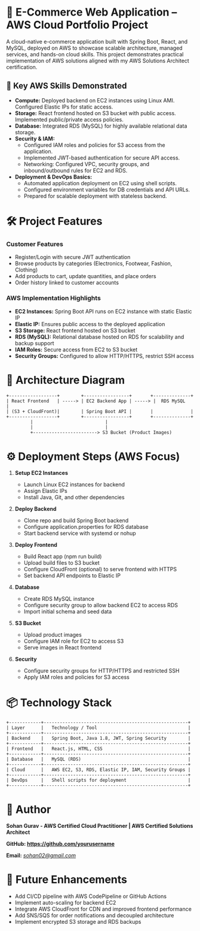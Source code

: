 # 🛒 E-Commerce Web Application – AWS Cloud Portfolio Project

A cloud-native e-commerce application built with Spring Boot, React, and MySQL, deployed on AWS to showcase scalable architecture, managed services, and hands-on cloud skills.
This project demonstrates practical implementation of AWS solutions aligned with my AWS Solutions Architect certification.

## 🌟 Key AWS Skills Demonstrated

- **Compute:** Deployed backend on EC2 instances using Linux AMI. Configured Elastic IPs for static access.
- **Storage:** React frontend hosted on S3 bucket with public access. Implemented public/private access policies.
- **Database:** Integrated RDS (MySQL) for highly available relational data storage.
- **Security & IAM:**
    - Configured IAM roles and policies for S3 access from the application.
    - Implemented JWT-based authentication for secure API access.
    - Networking: Configured VPC, security groups, and inbound/outbound rules for EC2 and RDS.
- **Deployment & DevOps Basics:**
    - Automated application deployment on EC2 using shell scripts.
    - Configured environment variables for DB credentials and API URLs.
    - Prepared for scalable deployment with stateless backend.

# 🛠 Project Features

### Customer Features

- Register/Login with secure JWT authentication
- Browse products by categories (Electronics, Footwear, Fashion, Clothing)
- Add products to cart, update quantities, and place orders
- Order history linked to customer accounts

### AWS Implementation Highlights

- **EC2 Instances:** Spring Boot API runs on EC2 instance with static Elastic IP
- **Elastic IP:** Ensures public access to the deployed application
- **S3 Storage:** React frontend hosted on S3 bucket
- **RDS (MySQL):** Relational database hosted on RDS for scalability and backup support
- **IAM Roles:** Secure access from EC2 to S3 bucket
- **Security Groups:** Configured to allow HTTP/HTTPS, restrict SSH access

# 📂 Architecture Diagram
```
+------------------+        +-----------------+       +--------------+
| React Frontend   | -----> | EC2 Backend App | -----> |  RDS MySQL   |
| (S3 + CloudFront)|        | Spring Boot API |       |              |
+------------------+        +-----------------+       +--------------+
         |                           |
         |                           |
         +------------------------> S3 Bucket (Product Images)
```

# ⚙️ Deployment Steps (AWS Focus)

1. **Setup EC2 Instances**
      - Launch Linux EC2 instances for backend
      - Assign Elastic IPs
      - Install Java, Git, and other dependencies

2. **Deploy Backend**
    - Clone repo and build Spring Boot backend
    - Configure application.properties for RDS database
    - Start backend service with systemd or nohup

3. **Deploy Frontend**
    - Build React app (npm run build)
    - Upload build files to S3 bucket
    - Configure CloudFront (optional) to serve frontend with HTTPS
    - Set backend API endpoints to Elastic IP

4. **Database**
    - Create RDS MySQL instance
    - Configure security group to allow backend EC2 to access RDS
    - Import initial schema and seed data

5. **S3 Bucket**
    - Upload product images
    - Configure IAM role for EC2 to access S3
    - Serve images in React frontend
      
6. **Security**
    - Configure security groups for HTTP/HTTPS and restricted SSH
    - Apply IAM roles and policies for S3 access

# 📦 Technology Stack
```
+------------+------------------------------------------------------+
| Layer	     |   Technology / Tool                                  |
+------------+------------------------------------------------------+
| Backend    |   Spring Boot, Java 1.8, JWT, Spring Security        |
+------------+------------------------------------------------------+
| Frontend	 |   React.js, HTML, CSS                                |
+------------+------------------------------------------------------+
| Database	 |   MySQL (RDS)                                        |
+------------+------------------------------------------------------+
| Cloud	     |   AWS EC2, S3, RDS, Elastic IP, IAM, Security Groups |
+------------+------------------------------------------------------+
| DevOps     |   Shell scripts for deployment                       |
+------------+------------------------------------------------------+
```

# 📌 Author

**Sohan Gurav - AWS Certified Cloud Practitioner | AWS Certified Solutions Architect**

**GitHub: https://github.com/yourusername**

**Email:** *sohan02@gmail.com*

# 🚀 Future Enhancements
- Add CI/CD pipeline with AWS CodePipeline or GitHub Actions
- Implement auto-scaling for backend EC2
- Integrate AWS CloudFront for CDN and improved frontend performance
- Add SNS/SQS for order notifications and decoupled architecture
- Implement encrypted S3 storage and RDS backups
